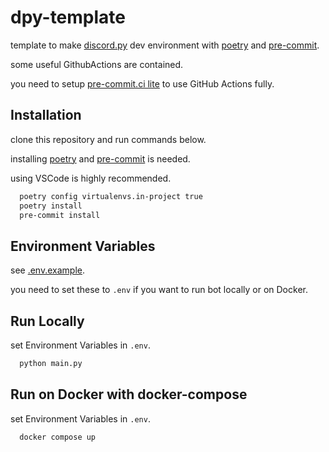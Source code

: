 # dpy-template

template to make [discord.py](https://github.com/Rapptz/discord.py) dev environment with [poetry](https://github.com/python-poetry/poetry) and [pre-commit](https://pre-commit.com).

some useful GithubActions are contained.

you need to setup [pre-commit.ci lite](https://pre-commit.ci/lite.html) to use GitHub Actions fully.

## Installation

clone this repository and run commands below.

installing [poetry](https://github.com/python-poetry/poetry) and [pre-commit](https://pre-commit.com) is needed.

using VSCode is highly recommended.

```bash
  poetry config virtualenvs.in-project true
  poetry install
  pre-commit install
```

## Environment Variables

see [.env.example](https://github.com/sushi-chaaaan/dpy-template/blob/main/.env.example).

you need to set these to `.env` if you want to run bot locally or on Docker.

## Run Locally

set Environment Variables in `.env`.

```bash
  python main.py
```

## Run on Docker with docker-compose

set Environment Variables in `.env`.

```bash
  docker compose up
```

